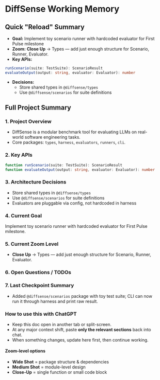 # DiffSense Working Memory

## Quick "Reload" Summary

- **Goal:** Implement toy scenario runner with hardcoded evaluator for First Pulse milestone  
- **Zoom:** **Close Up** -> Types — add just enough structure for Scenario, Runner, Evaluator.
- **Key APIs:**
```ts
runScenario(suite: TestSuite): ScenarioResult
evaluateOutput(output: string, evaluator: Evaluator): number
```  
- **Decisions:**
  - Store shared types in `@diffsense/types`
  - Use `@diffsense/scenarios` for suite definitions

## Full Project Summary

### 1. Project Overview

- DiffSense is a modular benchmark tool for evaluating LLMs on real-world software engineering tasks.  
- Core packages: `types`, `harness`, `evaluators`, `runners`, `cli`.

### 2. Key APIs

```ts
function runScenario(suite: TestSuite): ScenarioResult
function evaluateOutput(output: string, evaluator: Evaluator): number
```

### 3. Architecture Decisions

- Store shared types in `@diffsense/types`
- Use `@diffsense/scenarios` for suite definitions
- Evaluators are pluggable via config, not hardcoded in harness

### 4. Current Goal

Implement toy scenario runner with hardcoded evaluator for First Pulse milestone.

### 5. Current Zoom Level

- **Close Up** -> Types — add just enough structure for Scenario, Runner, Evaluator.

### 6. Open Questions / TODOs

### 7. Last Checkpoint Summary

- Added `@diffsense/scenarios` package with toy test suite; CLI can now run it through harness and print raw result.

### How to use this with ChatGPT

- Keep this doc open in another tab or split-screen.
- At any major context shift, paste **only the relevant sections** back into chat.
- When something changes, update here first, then continue working.

#### Zoom-level options

- **Wide Shot** = package structure & dependencies
- **Medium Shot** = module-level design
- **Close-Up** = single function or small code block

